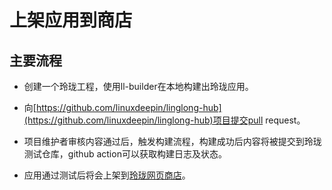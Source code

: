 # 上架应用到商店

## 主要流程

- 创建一个玲珑工程，使用ll-builder在本地构建出玲珑应用。

- 向[https://github.com/linuxdeepin/linglong-hub](https://github.com/linuxdeepin/linglong-hub)项目提交pull request。

- 项目维护者审核内容通过后，触发构建流程，构建成功后内容将被提交到玲珑测试仓库，github action可以获取构建日志及状态。

- 应用通过测试后将会上架到[玲珑网页商店](http://10.0.33.45:28803)。
